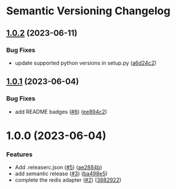 # Semantic Versioning Changelog

## [1.0.2](https://github.com/pycasbin/redis-adapter/compare/v1.0.1...v1.0.2) (2023-06-11)


### Bug Fixes

* update supported python versions in setup.py ([a6d24c2](https://github.com/pycasbin/redis-adapter/commit/a6d24c2eade97761c12cc85724db06d189f29a63))

## [1.0.1](https://github.com/pycasbin/redis-adapter/compare/v1.0.0...v1.0.1) (2023-06-04)


### Bug Fixes

* add README badges ([#6](https://github.com/pycasbin/redis-adapter/issues/6)) ([ee894c2](https://github.com/pycasbin/redis-adapter/commit/ee894c249acdb943588b0ead8fc4b0aaea3ad4ee))

# 1.0.0 (2023-06-04)


### Features

* Add .releaserc.json ([#5](https://github.com/pycasbin/redis-adapter/issues/5)) ([ae2884b](https://github.com/pycasbin/redis-adapter/commit/ae2884b97717e3f7121a3a01fc6780ad51f2b9f6))
* add semantic release ([#3](https://github.com/pycasbin/redis-adapter/issues/3)) ([ba498e5](https://github.com/pycasbin/redis-adapter/commit/ba498e5c520a79d44137ff4ecbbfe1d3ca880b7d))
* complete the redis adapter ([#2](https://github.com/pycasbin/redis-adapter/issues/2)) ([3882922](https://github.com/pycasbin/redis-adapter/commit/38829228a51b3e7e0e88b85e9a7a2a1c5cea3890))
